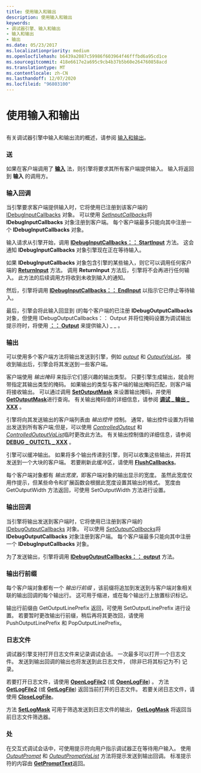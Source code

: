 ```yaml
---
title: 使用输入和输出
description: 使用输入和输出
keywords:
- 调试器引擎、输入和输出
- 输入和输出
- 输出
ms.date: 05/23/2017
ms.localizationpriority: medium
ms.openlocfilehash: b6439a2087c59986f603964f46fffbd6a95cd1ce
ms.sourcegitcommit: 418e6617e2a695c9cb4b37b5b60e264760858acd
ms.translationtype: MT
ms.contentlocale: zh-CN
ms.lasthandoff: 12/07/2020
ms.locfileid: "96803100"
---
```

# <a name="using-input-and-output"></a>使用输入和输出


## <span id="ddk_input_and_output_dbx"></span><span id="DDK_INPUT_AND_OUTPUT_DBX"></span>


有关调试器引擎中输入和输出流的概述，请参阅 [输入和输出](input-and-output.md)。

### <a name="span-idinputspanspan-idinputspaninput"></a><span id="input"></span><span id="INPUT"></span>送

如果在客户端调用了 [**输入**](/windows-hardware/drivers/ddi/dbgeng/nf-dbgeng-idebugcontrol-input) 法，则引擎将要求其所有客户端提供输入。 输入将返回到 **输入** 的调用方。

### <a name="span-idinput-callbacksspanspan-idinput_callbacksspaninput-callbacks"></a><span id="input-callbacks"></span><span id="INPUT_CALLBACKS"></span>输入回调

当引擎要求客户端提供输入时，它将使用已注册到该客户端的 [IDebugInputCallbacks](/windows-hardware/drivers/ddi/dbgeng/nn-dbgeng-idebuginputcallbacks) 对象。 可以使用 [*SetInputCallbacks*](/windows-hardware/drivers/ddi/dbgeng/nf-dbgeng-idebugclient5-setinputcallbacks)将 **IDebugInputCallbacks** 对象注册到客户端。 每个客户端最多只能向其中注册一个 **IDebugInputCallbacks** 对象。

输入请求从引擎开始，调用 [**IDebugInputCallbacks：： StartInput**](/windows-hardware/drivers/ddi/dbgeng/nf-dbgeng-idebuginputcallbacks-startinput) 方法。 这会通知 **IDebugInputCallbacks** 对象引擎现在正在等待输入。

如果 **IDebugInputCallbacks** 对象包含引擎的某些输入，则它可以调用任何客户端的 [**ReturnInput**](/windows-hardware/drivers/ddi/dbgeng/nf-dbgeng-idebugcontrol3-returninput) 方法。 调用 **ReturnInput** 方法后，引擎将不会再进行任何输入。 此方法的后续调用方将收到未收到输入的通知。

然后，引擎将调用 [**IDebugInputCallbacks：： EndInput**](/windows-hardware/drivers/ddi/dbgeng/nf-dbgeng-idebuginputcallbacks-endinput) 以指示它已停止等待输入。

最后，引擎会将此输入回显到 (的每个客户端的已注册 **IDebugOutputCallbacks** 对象，但使用 IDebugOutputCallbacks：： Output 并将位掩码设置为调试输出提示符时，将使用 [**：： Output**](/windows-hardware/drivers/ddi/dbgeng/nf-dbgeng-idebugoutputcallbacks-output) 来提供输入) \_ \_ 。

### <a name="span-idoutputspanspan-idoutputspanoutput"></a><span id="output"></span><span id="OUTPUT"></span>输出

可以使用多个客户端方法将输出发送到引擎，例如 [*output*](/previous-versions/ff553183(v=vs.85)) 和 [*OutputVaList*](/windows-hardware/drivers/ddi/dbgeng/nf-dbgeng-idebugcontrol3-outputvalist)。 接收到输出后，引擎会将其发送到一些客户端。

客户端使用 *输出掩码* 来指示它们感兴趣的输出类型。 只要引擎生成输出，就会附带指定其输出类型的掩码。 如果输出的类型与客户端的输出掩码匹配，则客户端将接收输出。 可以通过调用 [**SetOutputMask**](/windows-hardware/drivers/ddi/dbgeng/nf-dbgeng-idebugclient5-setoutputmask) 来设置输出掩码，并使用 [**GetOutputMask**](/windows-hardware/drivers/ddi/dbgeng/nf-dbgeng-idebugclient5-getoutputmask)进行查询。 有关输出掩码值的详细信息，请参阅 [**调试 \_ 输出 \_ XXX**](debug-output-xxx.md) 。

引擎将向其发送输出的客户端列表由 *输出控件* 控制。 通常，输出控件设置为将输出发送到所有客户端;但是，可以使用 [*ControlledOutput*](/previous-versions/ff539248(v=vs.85)) 和 [*ControlledOutputVaList*](/windows-hardware/drivers/ddi/dbgeng/nf-dbgeng-idebugcontrol3-controlledoutputvalist)临时更改此方法。 有关输出控制值的详细信息，请参阅 [**DEBUG \_ OUTCTL \_ XXX**](debug-outctl-xxx.md) 。

引擎可以缓冲输出。 如果将多个输出传递到引擎，则可以收集这些输出，并将其发送到一个大块的客户端。 若要刷新此缓冲区，请使用 [**FlushCallbacks**](/windows-hardware/drivers/ddi/dbgeng/nf-dbgeng-idebugclient5-flushcallbacks)。

每个客户端对象都有 *输出宽度*，即客户端对象的输出显示的宽度。 虽然此宽度仅用作提示，但某些命令和扩展函数会根据此宽度设置其输出的格式。 宽度由 GetOutputWidth 方法返回，可使用 SetOutputWidth 方法进行设置。

### <a name="span-idoutput-callbacksspanspan-idoutput_callbacksspanoutput-callbacks"></a><span id="output-callbacks"></span><span id="OUTPUT_CALLBACKS"></span>输出回调

当引擎将输出发送到客户端时，它将使用已注册到客户端的 [IDebugOutputCallbacks](/windows-hardware/drivers/ddi/dbgeng/nn-dbgeng-idebugoutputcallbacks) 对象。 可以使用 [*SetOutputCallbacks*](/windows-hardware/drivers/ddi/dbgeng/nf-dbgeng-idebugclient5-setoutputcallbacks)将 **IDebugOutputCallbacks** 对象注册到客户端。 每个客户端最多只能向其中注册一个 **IDebugInputCallbacks** 对象。

为了发送输出，引擎将调用 [**IDebugOutputCallbacks：： output**](/windows-hardware/drivers/ddi/dbgeng/nf-dbgeng-idebugoutputcallbacks-output) 方法。

### <a name="span-idoutput-line-prefixspanspan-idoutput_line_prefixspanoutput-line-prefix"></a><span id="output-line-prefix"></span><span id="OUTPUT_LINE_PREFIX"></span>输出行前缀

每个客户端对象都有一个 *输出行前缀* ，该前缀将追加到发送到与客户端对象相关联的输出回调的每个输出行。 这可用于缩进，或在每个输出行上放置标识标记。

输出行前缀由 GetOutputLinePrefix 返回，可使用 SetOutputLinePrefix 进行设置。 若要暂时更改输出行前缀，稍后再将其更改回，请使用 PushOutputLinePrefix 和 PopOutputLinePrefix。

### <a name="span-idlog-filesspanspan-idlog_filesspanlog-files"></a><span id="log-files"></span><span id="LOG_FILES"></span>日志文件

调试器引擎支持打开日志文件来记录调试会话。 一次最多可以打开一个日志文件。 发送到输出回调的输出也将发送到此日志文件， (除非已将其标记为不) 记录。

若要打开日志文件，请使用 [**OpenLogFile2**](/windows-hardware/drivers/ddi/dbgeng/nf-dbgeng-idebugcontrol4-openlogfile2) (或 [**OpenLogFile**](/windows-hardware/drivers/ddi/dbgeng/nf-dbgeng-idebugcontrol3-openlogfile)) 。 方法 [**GetLogFile2**](/windows-hardware/drivers/ddi/dbgeng/nf-dbgeng-idebugcontrol4-getlogfile2) (或 [**GetLogFile**](/windows-hardware/drivers/ddi/dbgeng/nf-dbgeng-idebugcontrol3-getlogfile)) 返回当前打开的日志文件。 若要关闭日志文件，请使用 [**CloseLogFile**](/windows-hardware/drivers/ddi/dbgeng/nf-dbgeng-idebugcontrol3-closelogfile)。

方法 [**SetLogMask**](/windows-hardware/drivers/ddi/dbgeng/nf-dbgeng-idebugcontrol3-setlogmask) 可用于筛选发送到日志文件的输出， [**GetLogMask**](/windows-hardware/drivers/ddi/dbgeng/nf-dbgeng-idebugcontrol3-getlogmask) 将返回当前日志文件筛选器。

### <a name="span-idpromptspanspan-idpromptspanprompt"></a><span id="prompt"></span><span id="PROMPT"></span>处

在交互式调试会话中，可使用提示符向用户指示调试器正在等待用户输入。 使用 [*OutputPrompt*](/previous-versions/ff553227(v=vs.85)) 和 [*OutputPromptVaList*](/windows-hardware/drivers/ddi/dbgeng/nf-dbgeng-idebugcontrol3-outputpromptvalist) 方法将提示发送到输出回调。 标准提示符的内容由 [**GetPromptText**](/windows-hardware/drivers/ddi/dbgeng/nf-dbgeng-idebugcontrol3-getprompttext)返回。

 

